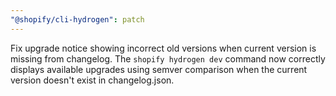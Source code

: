 ```yaml
---
"@shopify/cli-hydrogen": patch
---
```


Fix upgrade notice showing incorrect old versions when current version is missing from changelog. The `shopify hydrogen dev` command now correctly displays available upgrades using semver comparison when the current version doesn't exist in changelog.json.
